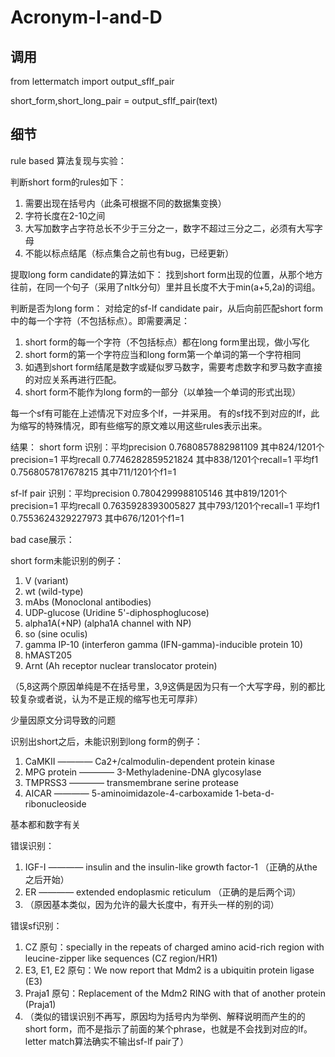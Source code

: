 # Acronym-I-and-D

## 调用 
from lettermatch import output_sflf_pair

short_form,short_long_pair = output_sflf_pair(text)

## 细节

rule based 算法复现与实验：

判断short form的rules如下：

1.  需要出现在括号内（此条可根据不同的数据集变换）
2.  字符长度在2-10之间
3.  大写加数字占字符总长不少于三分之一，数字不超过三分之二，必须有大写字母
4.  不能以标点结尾（标点集合之前也有bug，已经更新）

提取long form candidate的算法如下：
找到short form出现的位置，从那个地方往前，在同一个句子（采用了nltk分句）里并且长度不大于min(a+5,2a)的词组。

判断是否为long form：
对给定的sf-lf candidate pair，从后向前匹配short form中的每一个字符（不包括标点）。即需要满足：
1. short form的每一个字符（不包括标点）都在long form里出现，做小写化
2. short form的第一个字符应当和long form第一个单词的第一个字符相同
3. 如遇到short form结尾是数字或疑似罗马数字，需要考虑数字和罗马数字直接的对应关系再进行匹配。
4. short form不能作为long form的一部分（以单独一个单词的形式出现）

每一个sf有可能在上述情况下对应多个lf，一并采用。
有的sf找不到对应的lf，此为缩写的特殊情况，即有些缩写的原文难以用这些rules表示出来。


结果：
short form 识别：平均precision 0.7680857882981109 其中824/1201个precision=1  平均recall 0.7746282859521824 其中838/1201个recall=1  平均f1 0.7568057817678215  其中711/1201个f1=1

sf-lf pair 识别：平均precision 0.7804299988105146 其中819/1201个precision=1  平均recall 0.7635928393005827 其中793/1201个recall=1  平均f1 0.7553624329227973  其中676/1201个f1=1

bad case展示：

short form未能识别的例子：

1. V (variant)
2. wt (wild-type)
3. mAbs (Monoclonal antibodies)
4. UDP-glucose (Uridine 5'-diphosphoglucose)
5. alpha1A(+NP) (alpha1A channel with NP)
6. so (sine oculis)
7. gamma IP-10 (interferon gamma (IFN-gamma)-inducible protein 10)
8. hMAST205 
9. Arnt (Ah receptor nuclear translocator protein)

（5,8这两个原因单纯是不在括号里，3,9这俩是因为只有一个大写字母，别的都比较复杂或者说，认为不是正规的缩写也无可厚非）

少量因原文分词导致的问题

识别出short之后，未能识别到long form的例子：
1. CaMKII ———— Ca2+/calmodulin-dependent protein kinase
2. MPG protein ———— 3-Methyladenine-DNA glycosylase
3. TMPRSS3 ———— transmembrane serine protease
4. AICAR ———— 5-aminoimidazole-4-carboxamide 1-beta-d-ribonucleoside

基本都和数字有关

错误识别：
1. IGF-I ———— insulin and the insulin-like growth factor-1  （正确的从the之后开始）
2. ER ———— extended endoplasmic reticulum （正确的是后两个词）
3. （原因基本类似，因为允许的最大长度中，有开头一样的别的词）

错误sf识别：
1. CZ  原句：specially in the repeats of charged amino acid-rich region with leucine-zipper like sequences (CZ region/HR1)
2. E3, E1, E2  原句：We now report that Mdm2 is a ubiquitin protein ligase (E3)
3. Praja1  原句：Replacement of the Mdm2 RING with that of another protein (Praja1)
4. （类似的错误识别不再写，原因均为括号内为举例、解释说明而产生的的short form，而不是指示了前面的某个phrase，也就是不会找到对应的lf。letter match算法确实不输出sf-lf pair了）


